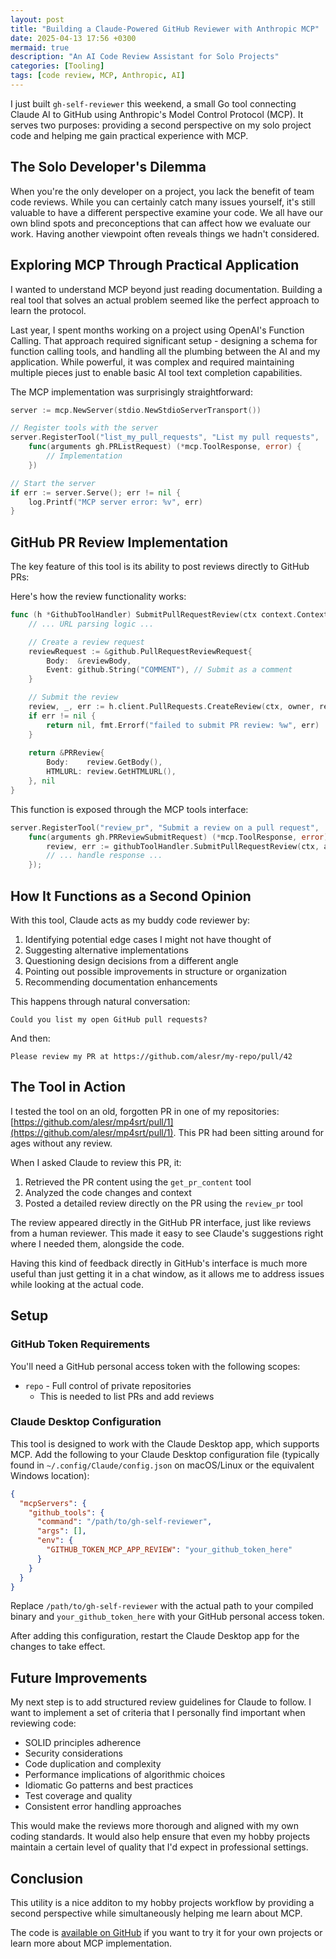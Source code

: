 ```yaml
---
layout: post
title: "Building a Claude-Powered GitHub Reviewer with Anthropic MCP"
date: 2025-04-13 17:56 +0300
mermaid: true
description: "An AI Code Review Assistant for Solo Projects"
categories: [Tooling]
tags: [code review, MCP, Anthropic, AI]
---
```


I just built `gh-self-reviewer` this weekend, a small Go tool connecting Claude AI to GitHub using Anthropic's Model Control Protocol (MCP). It serves two purposes: providing a second perspective on my solo project code and helping me gain practical experience with MCP.

## The Solo Developer's Dilemma

When you're the only developer on a project, you lack the benefit of team code reviews. While you can certainly catch many issues yourself, it's still valuable to have a different perspective examine your code. We all have our own blind spots and preconceptions that can affect how we evaluate our work. Having another viewpoint often reveals things we hadn't considered.

## Exploring MCP Through Practical Application

I wanted to understand MCP beyond just reading documentation. Building a real tool that solves an actual problem seemed like the perfect approach to learn the protocol.

Last year, I spent months working on a project using OpenAI's Function Calling. That approach required significant setup - designing a schema for function calling tools, and handling all the plumbing between the AI and my application. While powerful, it was complex and required maintaining multiple pieces just to enable basic AI tool text completion capabilities.

The MCP implementation was surprisingly straightforward:

```go
server := mcp.NewServer(stdio.NewStdioServerTransport())

// Register tools with the server
server.RegisterTool("list_my_pull_requests", "List my pull requests",
    func(arguments gh.PRListRequest) (*mcp.ToolResponse, error) {
        // Implementation
    })

// Start the server
if err := server.Serve(); err != nil {
    log.Printf("MCP server error: %v", err)
}
```

## GitHub PR Review Implementation

The key feature of this tool is its ability to post reviews directly to GitHub PRs:

Here's how the review functionality works:

```go
func (h *GithubToolHandler) SubmitPullRequestReview(ctx context.Context, prURLStr string, reviewBody string) (*PRReview, error) {
    // ... URL parsing logic ...

    // Create a review request
    reviewRequest := &github.PullRequestReviewRequest{
        Body:  &reviewBody,
        Event: github.String("COMMENT"), // Submit as a comment
    }

    // Submit the review
    review, _, err := h.client.PullRequests.CreateReview(ctx, owner, repo, prNumber, reviewRequest)
    if err != nil {
        return nil, fmt.Errorf("failed to submit PR review: %w", err)
    }
    
    return &PRReview{
        Body:    review.GetBody(),
        HTMLURL: review.GetHTMLURL(),
    }, nil
}
```

This function is exposed through the MCP tools interface:

```go
server.RegisterTool("review_pr", "Submit a review on a pull request",
    func(arguments gh.PRReviewSubmitRequest) (*mcp.ToolResponse, error) {
        review, err := githubToolHandler.SubmitPullRequestReview(ctx, arguments.PRURL, arguments.ReviewBody)
        // ... handle response ...
    });
```

## How It Functions as a Second Opinion

With this tool, Claude acts as my buddy code reviewer by:

1. Identifying potential edge cases I might not have thought of
2. Suggesting alternative implementations
3. Questioning design decisions from a different angle
4. Pointing out possible improvements in structure or organization
5. Recommending documentation enhancements

This happens through natural conversation:

```shell
Could you list my open GitHub pull requests?
```

And then:

```shell
Please review my PR at https://github.com/alesr/my-repo/pull/42
```

## The Tool in Action

I tested the tool on an old, forgotten PR in one of my repositories: [https://github.com/alesr/mp4srt/pull/1](https://github.com/alesr/mp4srt/pull/1). This PR had been sitting around for ages without any review.

When I asked Claude to review this PR, it:

1. Retrieved the PR content using the `get_pr_content` tool
2. Analyzed the code changes and context
3. Posted a detailed review directly on the PR using the `review_pr` tool

The review appeared directly in the GitHub PR interface, just like reviews from a human reviewer. This made it easy to see Claude's suggestions right where I needed them, alongside the code.

Having this kind of feedback directly in GitHub's interface is much more useful than just getting it in a chat window, as it allows me to address issues while looking at the actual code.

## Setup

### GitHub Token Requirements

You'll need a GitHub personal access token with the following scopes:

- `repo` - Full control of private repositories
  - This is needed to list PRs and add reviews

### Claude Desktop Configuration

This tool is designed to work with the Claude Desktop app, which supports MCP. Add the following to your Claude Desktop configuration file (typically found in `~/.config/Claude/config.json` on macOS/Linux or the equivalent Windows location):

```json
{
  "mcpServers": {
    "github_tools": {
      "command": "/path/to/gh-self-reviewer",
      "args": [],
      "env": {
        "GITHUB_TOKEN_MCP_APP_REVIEW": "your_github_token_here"
      }
    }
  }
}
```

Replace `/path/to/gh-self-reviewer` with the actual path to your compiled binary and `your_github_token_here` with your GitHub personal access token.

After adding this configuration, restart the Claude Desktop app for the changes to take effect.

## Future Improvements

My next step is to add structured review guidelines for Claude to follow. I want to implement a set of criteria that I personally find important when reviewing code:

- SOLID principles adherence
- Security considerations
- Code duplication and complexity
- Performance implications of algorithmic choices
- Idiomatic Go patterns and best practices
- Test coverage and quality
- Consistent error handling approaches

This would make the reviews more thorough and aligned with my own coding standards. It would also help ensure that even my hobby projects maintain a certain level of quality that I'd expect in professional settings.

## Conclusion

This utility is a nice additon to my hobby projects workflow by providing a second perspective while simultaneously helping me learn about MCP.

The code is [available on GitHub](https://github.com/alesr/gh-self-reviewer) if you want to try it for your own projects or learn more about MCP implementation.
